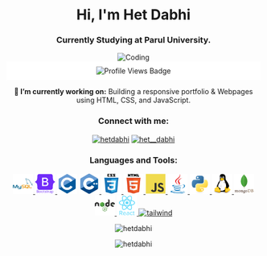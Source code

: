 <!DOCTYPE html>
<html lang="en">

<head>  
  <meta charset="UTF-8">
  <meta name="viewport" content="width=device-width, initial-scale=1.0">
</head>

<body>

  <h1 align="center">Hi, I'm Het Dabhi</h1>
  <h3 align="center">Currently Studying at Parul University.</h3>

  <!-- Profile Image (Centered) -->
  <div align="center">
    <img alt="Coding" width="400"
      src="https://miro.medium.com/max/1360/0*7Q3yvSIv_t0ioJ-Z.gif" />
  </div>

  <!-- Profile Views -->
  <div align="center" style="background-color: #ffffff; padding: 10px;">
    <img src="https://komarev.com/ghpvc/?username=hetdabhi&label=Profile%20Views&color=2274c7&style=for-the-badge"
      alt="Profile Views Badge" />
  </div>


  <!-- About Me Section -->
  <p align="center"><strong>🔭 I’m currently working on:</strong> Building a responsive portfolio & Webpages using HTML,
    CSS, and
    JavaScript.</p>

  <!-- Connect with Me -->
  <h3 align="center">Connect with me:</h3>
  <p align="center">
<!--     <a href="https://twitter.com/" target="blank"><img align="center"
        src="https://raw.githubusercontent.com/rahuldkjain/github-profile-readme-generator/master/src/images/icons/Social/twitter.svg"
        alt="hetdabhi333" height="30" width="40" /></a> -->
    <a href="https://linkedin.com/in/hetdabhi" target="blank"><img align="center"
        src="https://raw.githubusercontent.com/rahuldkjain/github-profile-readme-generator/master/src/images/icons/Social/linked-in-alt.svg"
        alt="hetdabhi" height="30" width="40" /></a>
    <a href="https://instagram.com/het__dabhi" target="blank"><img align="center"
        src="https://raw.githubusercontent.com/rahuldkjain/github-profile-readme-generator/master/src/images/icons/Social/instagram.svg"
        alt="het__dabhi" height="30" width="40" /></a>
  </p>

  <!-- Languages and Tools Section -->
  <h3 align="center">Languages and Tools:</h3>
  <p align="center">
    <a href="https://www.mysql.com/" target="_blank" rel="noreferrer"> <img
        src="https://raw.githubusercontent.com/devicons/devicon/master/icons/mysql/mysql-original-wordmark.svg"
        alt="mysql" width="40" height="40" /> </a>
    <a href="https://getbootstrap.com" target="_blank" rel="noreferrer"> <img
        src="https://raw.githubusercontent.com/devicons/devicon/master/icons/bootstrap/bootstrap-plain-wordmark.svg"
        alt="bootstrap" width="40" height="40" /> </a>
    <a href="https://www.cprogramming.com/" target="_blank" rel="noreferrer">
      <img src="https://raw.githubusercontent.com/devicons/devicon/master/icons/c/c-original.svg" alt="c" width="40"
        height="40" /></a>
    <a href="https://www.w3schools.com/cpp/" target="_blank" rel="noreferrer"> <img
        src="https://raw.githubusercontent.com/devicons/devicon/master/icons/cplusplus/cplusplus-original.svg"
        alt="cplusplus" width="40" height="40" /> </a>
    <a href="https://www.w3schools.com/css/" target="_blank" rel="noreferrer"> <img
        src="https://raw.githubusercontent.com/devicons/devicon/master/icons/css3/css3-original-wordmark.svg" alt="css3"
        width="40" height="40" /> </a>
    <a href="https://www.w3.org/html/" target="_blank" rel="noreferrer"> <img
        src="https://raw.githubusercontent.com/devicons/devicon/master/icons/html5/html5-original-wordmark.svg"
        alt="html5" width="40" height="40" /> </a>
    <a href="https://developer.mozilla.org/en-US/docs/Web/JavaScript" target="_blank" rel="noreferrer"> <img
        src="https://raw.githubusercontent.com/devicons/devicon/master/icons/javascript/javascript-original.svg"
        alt="javascript" width="40" height="40" /> </a>
    <a href="https://www.java.com" target="_blank" rel="noreferrer"> <img
        src="https://raw.githubusercontent.com/devicons/devicon/master/icons/java/java-original.svg" alt="java"
        width="40" height="40" /> </a>
    <a href="https://www.python.org" target="_blank" rel="noreferrer"> <img
        src="https://raw.githubusercontent.com/devicons/devicon/master/icons/python/python-original.svg" alt="python"
        width="40" height="40" /> </a>
    <a href="https://www.linux.org/" target="_blank" rel="noreferrer"> <img
        src="https://raw.githubusercontent.com/devicons/devicon/master/icons/linux/linux-original.svg" alt="linux"
        width="40" height="40" /> </a>
    <a href="https://www.mongodb.com/" target="_blank" rel="noreferrer"> <img
        src="https://raw.githubusercontent.com/devicons/devicon/master/icons/mongodb/mongodb-original-wordmark.svg"
        alt="mongodb" width="40" height="40" /> </a>
    <a href="https://nodejs.org" target="_blank" rel="noreferrer"> <img
        src="https://raw.githubusercontent.com/devicons/devicon/master/icons/nodejs/nodejs-original-wordmark.svg"
        alt="nodejs" width="40" height="40" /> </a>
    <a href="https://reactjs.org/" target="_blank" rel="noreferrer"> <img
        src="https://raw.githubusercontent.com/devicons/devicon/master/icons/react/react-original-wordmark.svg"
        alt="react" width="40" height="40" /> </a>
    <a href="https://tailwindcss.com/" target="_blank" rel="noreferrer"> <img
        src="https://www.vectorlogo.zone/logos/tailwindcss/tailwindcss-icon.svg" alt="tailwind" width="40"
        height="40" /> </a>
  </p>
   <!-- GitHub Stats Section -->
  <p align="center">
    <img
      src="https://github-readme-stats.vercel.app/api/top-langs?username=hetdabhi&show_icons=true&locale=en&layout=compact"
      alt="hetdabhi" />
  </p>

  <p align="center">
    <img src="https://github-readme-stats.vercel.app/api?username=hetdabhi&show_icons=true&locale=en" alt="hetdabhi" />
  </p>
  
</body>

</html>
